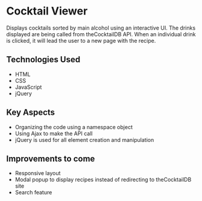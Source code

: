 # Cocktail Viewer
Displays cocktails sorted by main alcohol using an interactive UI. The drinks displayed are being called from theCocktailDB API. When an individual drink is clicked, it will lead the user to a new page with the recipe.

## Technologies Used
- HTML 
- CSS 
- JavaScript 
- jQuery


## Key Aspects
- Organizing the code using a namespace object
- Using Ajax to make the API call
- jQuery is used for all element creation and manipulation

## Improvements to come
- Responsive layout
- Modal popup to display recipes instead of redirecting to theCocktailDB site
- Search feature
